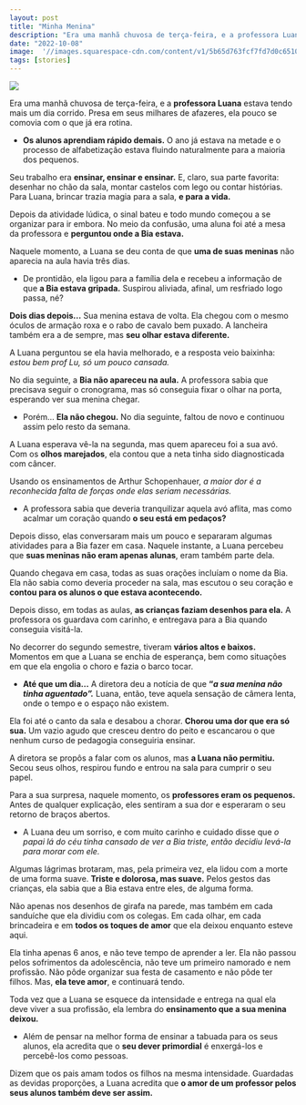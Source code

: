 ```yaml
---
layout: post
title: "Minha Menina"
description: "Era uma manhã chuvosa de terça-feira, e a professora Luana estava tendo mais um dia corrido"
date: "2022-10-08"
image:  '//images.squarespace-cdn.com/content/v1/5b65d763fcf7fd7d0c65108e/1552439990937-KV73BATB6938QS6WH230/the+best+board+books+to+give+at+baby+showers.jpeg'
tags: [stories]
---
```


![](https://i1.wp.com/images.squarespace-cdn.com/content/v1/5b65d763fcf7fd7d0c65108e/1552439990937-KV73BATB6938QS6WH230/the+best+board+books+to+give+at+baby+showers.jpeg?format=400w&resize=400,225)

Era uma manhã chuvosa de terça-feira, e a **professora Luana** estava tendo mais um dia corrido. Presa em seus milhares de afazeres, ela pouco se comovia com o que já era rotina.

-   **Os alunos aprendiam rápido demais.** O ano já estava na metade e o processo de alfabetização estava fluindo naturalmente para a maioria dos pequenos.

Seu trabalho era **ensinar, ensinar e ensinar.** E, claro, sua parte favorita: desenhar no chão da sala, montar castelos com lego ou contar histórias. Para Luana, brincar trazia magia para a sala, **e para a vida.**

Depois da atividade lúdica, o sinal bateu e todo mundo começou a se organizar para ir embora. No meio da confusão, uma aluna foi até a mesa da professora e **perguntou onde a Bia estava.**

Naquele momento, a Luana se deu conta de que **uma de suas meninas** não aparecia na aula havia três dias.

-   De prontidão, ela ligou para a família dela e recebeu a informação de que **a Bia estava gripada.** Suspirou aliviada, afinal, um resfriado logo passa, né?

**Dois dias depois…** Sua menina estava de volta. Ela chegou com o mesmo óculos de armação roxa e o rabo de cavalo bem puxado. A lancheira também era a de sempre, mas **seu olhar estava diferente.**

A Luana perguntou se ela havia melhorado, e a resposta veio baixinha: _estou bem prof Lu, só um pouco cansada._

No dia seguinte, a **Bia não apareceu na aula.** A professora sabia que precisava seguir o cronograma, mas só conseguia fixar o olhar na porta, esperando ver sua menina chegar.

-   Porém… **Ela não chegou.** No dia seguinte, faltou de novo e continuou assim pelo resto da semana.

A Luana esperava vê-la na segunda, mas quem apareceu foi a sua avó. Com os **olhos marejados**, ela contou que a neta tinha sido diagnosticada com câncer.

Usando os ensinamentos de Arthur Schopenhauer, _a maior dor é a reconhecida falta de forças onde elas seriam necessárias._

-   A professora sabia que deveria tranquilizar aquela avó aflita, mas como acalmar um coração quando **o seu está em pedaços?**

Depois disso, elas conversaram mais um pouco e separaram algumas atividades para a Bia fazer em casa. Naquele instante, a Luana percebeu que **suas meninas não eram apenas alunas**, eram também parte dela.

Quando chegava em casa, todas as suas orações incluíam o nome da Bia. Ela não sabia como deveria proceder na sala, mas escutou o seu coração e **contou para os alunos o que estava acontecendo.**

Depois disso, em todas as aulas, **as crianças faziam desenhos para ela.** A professora os guardava com carinho, e entregava para a Bia quando conseguia visitá-la.

No decorrer do segundo semestre, tiveram **vários altos e baixos.** Momentos em que a Luana se enchia de esperança, bem como situações em que ela engolia o choro e fazia o barco tocar.

-   **Até que um dia…**  A diretora deu a notícia de que **“_a sua menina não tinha aguentado”._**  Luana, então, teve aquela sensação de câmera lenta, onde o tempo e o espaço não existem.

Ela foi até o canto da sala e desabou a chorar. **Chorou uma dor que era só sua.** Um vazio agudo que cresceu dentro do peito e escancarou o que nenhum curso de pedagogia conseguiria ensinar.

A diretora se propôs a falar com os alunos, mas **a Luana não permitiu.** Secou seus olhos, respirou fundo e entrou na sala para cumprir o seu papel.

Para a sua surpresa, naquele momento, os **professores eram os pequenos.** Antes de qualquer explicação, eles sentiram a sua dor e esperaram o seu retorno de braços abertos.

-   A Luana deu um sorriso, e com muito carinho e cuidado disse que _o papai lá do céu tinha cansado de ver a Bia triste, então decidiu levá-la para morar com ele._

Algumas lágrimas brotaram, mas, pela primeira vez, ela lidou com a morte de uma forma suave. **Triste e dolorosa, mas suave.** Pelos gestos das crianças, ela sabia que a Bia estava entre eles, de alguma forma.

Não apenas nos desenhos de girafa na parede, mas também em cada sanduíche que ela dividiu com os colegas. Em cada olhar, em cada brincadeira e em **todos os toques de amor** que ela deixou enquanto esteve aqui.

Ela tinha apenas 6 anos, e não teve tempo de aprender a ler. Ela não passou pelos sofrimentos da adolescência, não teve um primeiro namorado e nem profissão. Não pôde organizar sua festa de casamento e não pôde ter filhos. Mas, **ela teve amor**, e continuará tendo.

Toda vez que a Luana se esquece da intensidade e entrega na qual ela deve viver a sua profissão, ela lembra do **ensinamento que a sua menina deixou.**

-   Além de pensar na melhor forma de ensinar a tabuada para os seus alunos, ela acredita que o **seu dever primordial** é enxergá-los e percebê-los como pessoas.

Dizem que os pais amam todos os filhos na mesma intensidade. Guardadas as devidas proporções, a Luana acredita que **o amor de um professor pelos seus alunos também deve ser assim.**
